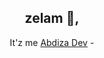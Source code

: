 <h2 style="text-align: center;" >zelam 👋,</h2> 
<center>It'z me <a href="https://abdiza.tech">Abdiza Dev</a> - <Developer. /></center>

